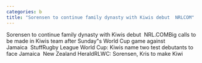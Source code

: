 ```yaml
---
categories: b
title: "Sorensen to continue family dynasty with Kiwis debut  NRLCOM"
---
```

Sorensen to continue family dynasty with Kiwis debut&nbsp;&nbsp;NRL.COMBig calls to be made in Kiwis team after Sunday"s World Cup game against Jamaica&nbsp;&nbsp;StuffRugby League World Cup: Kiwis name two test debutants to face Jamaica&nbsp;&nbsp;New Zealand HeraldRLWC: Sorensen, Kris to make Kiwi